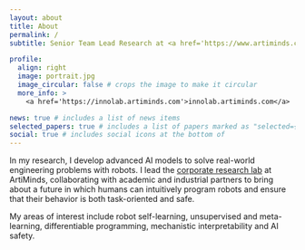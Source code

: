 ```yaml
---
layout: about
title: About
permalink: /
subtitle: Senior Team Lead Research at <a href='https://www.artiminds.com'>ArtiMinds Robotics</a><br>Doctoral Candidate at the <a href='https://ai.uni-bremen.de/'>Institute for Artificial Intelligence</a> at the University of Bremen

profile:
  align: right
  image: portrait.jpg
  image_circular: false # crops the image to make it circular
  more_info: >
    <a href='https://innolab.artiminds.com'>innolab.artiminds.com</a>

news: true # includes a list of news items
selected_papers: true # includes a list of papers marked as "selected={true}"
social: true # includes social icons at the bottom of
---
```


In my research, I develop advanced AI models to solve real-world engineering problems with robots. I lead the [corporate research lab](https://innolab.artiminds.com/) at ArtiMinds, collaborating with academic and industrial partners to bring about a future in which humans can intuitively program robots and ensure that their behavior is both task-oriented and safe.

My areas of interest include robot self-learning, unsupervised and meta-learning, differentiable programming, mechanistic interpretability and AI safety.